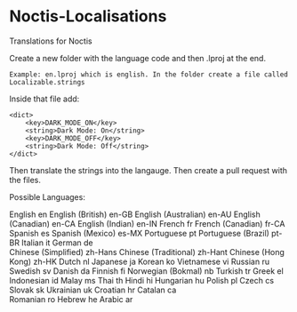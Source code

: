 # Noctis-Localisations
Translations for Noctis

Create a new folder with the language code and then .lproj at the end.

    Example: en.lproj which is english. In the folder create a file called Localizable.strings

Inside that file add:

    <dict>
        <key>DARK_MODE_ON</key>
        <string>Dark Mode: On</string>
        <key>DARK_MODE_OFF</key>
        <string>Dark Mode: Off</string>
    </dict>

Then translate the strings into the langauge. Then create a pull request with the files.

Possible Languages:

English	en
English (British)	en-GB
English (Australian)	en-AU
English (Canadian)	en-CA
English (Indian)	en-IN
French	fr
French (Canadian)	fr-CA
Spanish	es
Spanish (Mexico)	es-MX
Portuguese	pt
Portuguese (Brazil)	pt-BR
Italian	it
German	de	
Chinese (Simplified)	zh-Hans
Chinese (Traditional)	zh-Hant
Chinese (Hong Kong)	zh-HK
Dutch	nl
Japanese	ja
Korean	ko
Vietnamese	vi
Russian	ru
Swedish	sv
Danish	da
Finnish	fi
Norwegian (Bokmal)	nb
Turkish	tr
Greek	el
Indonesian	id
Malay	ms
Thai	th
Hindi	hi
Hungarian	hu
Polish	pl
Czech	cs
Slovak	sk
Ukrainian	uk
Croatian	hr
Catalan	ca	
Romanian	ro
Hebrew	he
Arabic	ar
